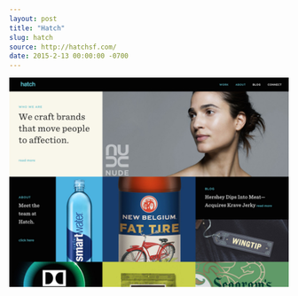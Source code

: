```yaml
---
layout: post
title: "Hatch"
slug: hatch
source: http://hatchsf.com/
date: 2015-2-13 00:00:00 -0700
---
```


<img src="/assets/img/screenshots/hatch.jpg">
